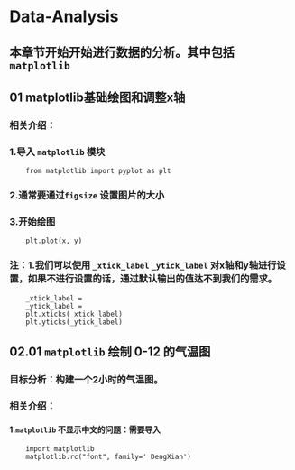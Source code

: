 # Data-Analysis
## 本章节开始开始进行数据的分析。其中包括`matplotlib`
## 01 matplotlib基础绘图和调整x轴
### 相关介绍：
### 1.导入 `matplotlib` 模块
        from matplotlib import pyplot as plt
### 2.通常要通过`figsize` 设置图片的大小
### 3.开始绘图
        plt.plot(x, y)
### 注：1.我们可以使用 `_xtick_label` `_ytick_label` 对x轴和y轴进行设置，如果不进行设置的话，通过默认输出的值达不到我们的需求。
        _xtick_label =
        _ytick_label = 
        plt.xticks(_xtick_label)
        plt.yticks(_ytick_label)
## 02.01 `matplotlib` 绘制 0-12 的气温图
### 目标分析：构建一个2小时的气温图。
### 相关介绍：
#### 1.`matplotlib` 不显示中文的问题：需要导入
        import matplotlib
        matplotlib.rc("font", family=' DengXian')
